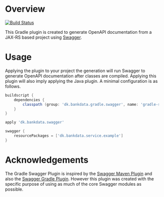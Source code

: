 # Overview

[![Build Status](https://travis-ci.org/Bankdata/gradle-swagger-plugin.svg?branch=master)](https://travis-ci.org/Bankdata/gradle-swagger-plugin)

This Gradle plugin is created to generate OpenAPI documentation from a JAX-RS based project using
[Swagger](https://github.com/swagger-api/swagger-core).


# Usage

Applying the plugin to your project the generation will run Swagger to generate OpenAPI documentation
after classes are compiled. Applying this plugin will also imply applying the Java plugin. A minimal
configuration is as follows.

```groovy
buildscript {
    dependencies {
        classpath (group: 'dk.bankdata.gradle.swagger', name: 'gradle-swagger-plugin', version: '2.0.0')
    }
}

apply 'dk.bankdata.swagger'

swagger {
    resourcePackages = ['dk.bankdata.service.example']
}
```


# Acknowledgements

The Gradle Swagger Plugin is inspired by the [Swagger Maven Plugin](https://github.com/openapi-tools/swagger-maven-plugin)
and also the [Swagger Gradle Plugin](https://github.com/gigaSproule/swagger-gradle-plugin). However this plugin
was created with the specific purpose of using as much of the core Swagger modules as possible.